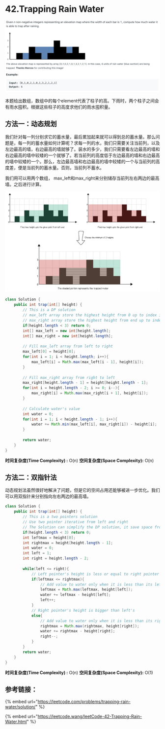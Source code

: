 # 42.Trapping Rain Water

![](.gitbook/assets/image%20%2840%29.png)

本题给出数组，数组中的每个element代表了柱子的高。下雨时，两个柱子之间会有雨水囤积。根据这些柱子的高度求他们的雨水囤积量。

## 方法一：动态规划

我们针对每一列分别求它的蓄水量，最后累加起来就可以得到总的蓄水量。那么问题是，每一列的蓄水量如何计算呢？求每一列的水，我们只需要关注当前列，以及左边最高的墙，右边最高的墙就够了。装水的多少，我们只需要看左边最高的墙和右边最高的墙中较矮的一个就够了。若当前列的高度低于左边最高的墙和右边最高的墙中较矮的一个。那么，左边最高墙和右边最高的墙中较矮的一个与当前列的高度差，便是当前列的蓄水量。否则，当前列不蓄水。

我们用可以用两个数组， max\_left和max\_right来分别储存当前列左右两边的最高墙。之后进行计算。

![](.gitbook/assets/image%20%2825%29.png)

```java
class Solution {
    public int trap(int[] height) {
        // This is a DP solution
        // max_left array store the highest height from 0 up to index i
        // max_right array store the highest height from end up to index i
        if(height.length < 3) return 0;
        int[] max_left = new int[height.length];
        int[] max_right = new int[height.length];
        
        // Fill max_left array from left to right
        max_left[0] = height[0];
        for(int i = 1; i < height.length; i++){
            max_left[i] = Math.max(max_left[i - 1], height[i]);
        }
        
        // Fill max_right array from right to left
        max_right[height.length - 1] = height[height.length - 1];
        for(int i = height.length - 2; i >= 0; i--){
            max_right[i] = Math.max(max_right[i + 1], height[i]);
        }
        
        // Calculate water's value
        int water = 0;
        for(int i = 1; i < height.length - 1; i++){
            water += Math.min(max_left[i], max_right[i]) - height[i];
        }
        
        return water;
    }
}
```

**时间复杂度\(Time Complexity\) :** O\(n\)          **空间复杂度\(Space Complexity\):** O\(n\)

## 方法二：双指针法

动态规划法虽然很好地解决了问题，但是它的空间占用还能够被进一步优化。我们可以用双指针来分别指向左右两边的最高墙。

```java
class Solution {
    public int trap(int[] height) {
        // This is a two pointers solution
        // Use two pointer iterative from left and right
        // The Solution can simplify the DP solution, it save space from DP. 
        if(height.length < 3) return 0;
        int leftmax = height[0];
        int rightmax = height[height.length - 1];
        int water = 0;
        int left = 1;
        int right = height.length - 2;
        
        while(left <= right){
            // Left pointer's height is less or equal to right pointer
            if(leftmax <= rightmax){
                // Add value to water only when it is less than its left max
                leftmax = Math.max(leftmax, height[left]);
                water += leftmax - height[left];
                left++;
            }
            // Right pointer's height is bigger than left's
            else{
                // Add value to water only when it is less than its right max
                rightmax = Math.max(rightmax, height[right]);
                water += rightmax - height[right];
                right--;
            }
        }
        return water;
    }
}
```

**时间复杂度\(Time Complexity\) :** O\(n\)          **空间复杂度\(Space Complexity\):** O\(1\)

## 参考链接：

{% embed url="https://leetcode.com/problems/trapping-rain-water/solution/" %}

{% embed url="https://leetcode.wang/leetCode-42-Trapping-Rain-Water.html" %}



